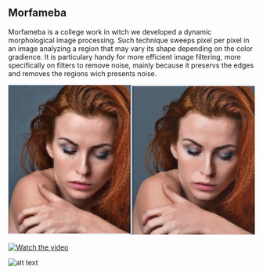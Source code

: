 ## Morfameba

Morfameba is a college work in witch we developed a dynamic morphological image processing. Such technique sweeps pixel per pixel in an image analyzing a region that may vary its shape depending on the color gradience. It is particulary handy for more efficient image filtering, more specifically on filters to remove noise, mainly because it preservs the edges and removes the regions wich presents noise.

![alt text](https://github.com/AramisHM/Morfameba/blob/master/doc/result.png "Demonstration")

[![Watch the video](http://i3.ytimg.com/vi/tC2NcXpb2w0/maxresdefault.jpg)](https://www.youtube.com/watch?v=tC2NcXpb2w0)

![alt text](https://github.com/AramisHM/Morfameba/blob/master/doc/gif_demo.gif "Demonstration")
